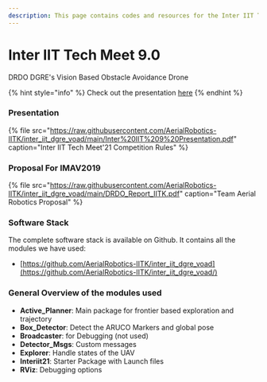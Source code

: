 ```yaml
---
description: This page contains codes and resources for the Inter IIT Tech Meet'21
---
```


# Inter IIT Tech Meet 9.0

DRDO DGRE's Vision Based Obstacle Avoidance Drone

{% hint style="info" %}
Check out the presentation [here](https://www.youtube.com/watch?v=PdL64qHd97I?t=191m11s)
{% endhint %}

### Presentation

{% file src="https://raw.githubusercontent.com/AerialRobotics-IITK/inter_iit_dgre_voad/main/Inter%20IIT%209%20Presentation.pdf" caption="Inter IIT Tech Meet'21 Competition Rules" %}

### Proposal For IMAV2019

{% file src="https://raw.githubusercontent.com/AerialRobotics-IITK/inter_iit_dgre_voad/main/DRDO_Report_IITK.pdf" caption="Team Aerial Robotics Proposal" %}

### Software Stack

The complete software stack is available on Github. It contains all the modules we have used:

- [https://github.com/AerialRobotics-IITK/inter_iit_dgre_voad](https://github.com/AerialRobotics-IITK/inter_iit_dgre_voad/)

### General Overview of the modules used

- **Active_Planner**: Main package for frontier based exploration and trajectory
- **Box_Detector**: Detect the ARUCO Markers and global pose
- **Broadcaster**: for Debugging (not used)
- **Detector_Msgs**: Custom messages
- **Explorer**: Handle states of the UAV
- **Interiit21**: Starter Package with Launch files
- **RViz**: Debugging options
